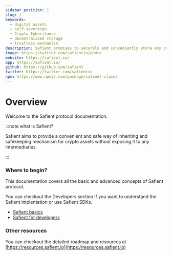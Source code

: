 ```yaml
---
sidebar_position: 1
slug: /
keywords:
  - digital assets
  - self-sovereign
  - Crypto Inheritance
  - decentralized storage
  - trustless mechanism
description: Safient promises to securely and conveniently store any critical information that is needed to access and recover the assets in case of any tragic events. Safient also provides a trustless yet safe way to transfer and inherit the assets by close ones whenever such an unfortunate scenario occurs
image: https://twitter.com/safientio/photo
website: https://safient.io/
app: https://safient.io/
github: https://github.com/safient
twitter: https://twitter.com/safientio
npm: https://www.npmjs.com/package/safient-claims
---
```


# Overview

Welcome to the Safient protocol documentation.

:::note what is Safient?

Safient aims to provide a convenient and safe way of inheriting and safekeeping mechanism for crypto assets without exposing it to any intermediaries.

:::

### Where to begin?

This documentation covers all the basic and advanced concepts of Safient protocol.

You can checkout the Developers section if you want to understand the Safient implentation or use Safient SDKs.

- [Safient basics](./safient-basics/basics)
- [Safient for developers](./safient-developers/getting-started)

### Other resources

You can checkout the detailed roadmap and resources at [https://resources.safient.io](https://resources.safient.io)
